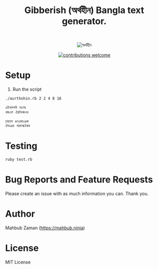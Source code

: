 <h1 align="center">Gibberish (অর্থহীন) Bangla text generator.</h1></br>

<div align="center">

![অর্থহীন](https://user-images.githubusercontent.com/1612112/75346502-f4c36f00-58f2-11ea-86c9-b77d07f2dfbe.gif)
</div>

<p align="center">
<a href="https://github.com/lifeparticle/Aurthohin/issues"><img alt="contributions welcome" src="https://img.shields.io/badge/contributions-welcome-brightgreen.svg?style=flat"/></a>
</p>

Setup
============

1. Run the script

```bash
./aurthohin.rb 2 2 4 8 16
```

```bash
এইঅগপউ দঢণষ
খজএগ ঐরটডজওধ

ঢঝতল ঙণএমঢঞক
ঐভঞয় নয়ভঋঐঝয
```

Testing
============

```bash
ruby test.rb
```

Bug Reports and Feature Requests
============
Please create an issue with as much information you can. Thank you.

Author
============
Mahbub Zaman (https://mahbub.ninja)

License
============
MIT License